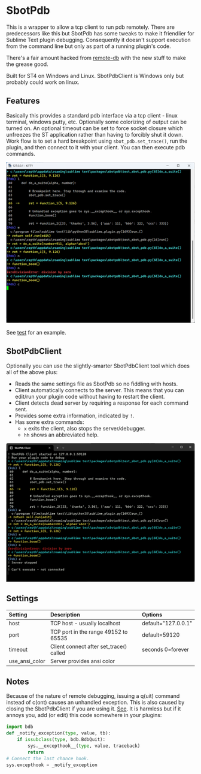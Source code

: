 # SbotPdb

This is a wrapper to allow a tcp client to run pdb remotely.
There are predecessors like this but SbotPdb has some tweaks to make it friendlier for
Sublime Text plugin debugging. Consequently it doesn't support execution from the command
line but only as part of a running plugin's code.

There's a fair amount hacked from [remote-db](https://github.com/ionelmc/python-remote-pdb)
with the new stuff to make the grease good.

Built for ST4 on Windows and Linux. SbotPdbClient is Windows only but probably could work on linux.

## Features

Basically this provides a standard pdb interface via a tcp client - linux terminal,
windows putty, etc. Optionally some colorizing of output can be turned on. An optional timeout
can be set to force socket closure which unfreezes the ST application rather than having to
forcibly shut it down. Work flow is to set a hard breakpoint using `sbot_pdb.set_trace()`,
run the plugin, and then connect to it with your client. You can then execute pdb commands.

![SbotPdb](cli1.png)

See [test](https://github.com/cepthomas/SbotPdb/blob/main/test_sbot_pdb.py) for an example.

## SbotPdbClient

Optionally you can use the slightly-smarter SbotPdbClient tool which does all of the above plus:
- Reads the same settings file as SbotPdb so no fiddling with hosts.
- Client automatically connects to the server. This means that you can edit/run your plugin code
  without having to restart the client.
- Client detects dead server by requiring a response for each command sent.
- Provides some extra information, indicated by `!`.
- Has some extra commands:
  - `x` exits the client, also stops the server/debugger.
  - `hh` shows an abbreviated help.

![SbotPdbClient](cli2.png)

## Settings

| Setting        | Description                              | Options                     |
| :--------      | :-------                                 | :------                     |
| host           | TCP host - usually localhost             | default="127.0.0.1"         |
| port           | TCP port in the range 49152 to 65535     | default=59120               |
| timeout        | Client connect after set_trace() called  | seconds 0=forever           |
| use_ansi_color | Server provides ansi color               |                             |

## Notes

Because of the nature of remote debugging, issuing a q(uit) command instead of c(ont) causes
an unhandled exception. This is also caused by closing the SbotPdbClient if you are using it.
[See](https://stackoverflow.com/a/34936583).
It is harmless but if it annoys you, add (or edit) this code somewhere in your plugins:

```python
import bdb
def _notify_exception(type, value, tb):
    if issubclass(type, bdb.BdbQuit):
        sys.__excepthook__(type, value, traceback)
        return
# Connect the last chance hook.
sys.excepthook = _notify_exception
```
